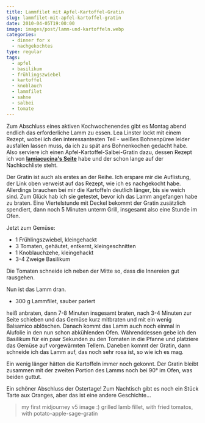 ```yaml
---
title: Lammfilet mit Apfel-Kartoffel-Gratin
slug: lammfilet-mit-apfel-kartoffel-gratin
date: 2010-04-05T19:00:00
image: images/post/lamm-und-kartoffeln.webp
categories: 
  - dinner for x
  - nachgekochtes
type: regular  
tags: 
  - apfel
  - basilikum
  - frühlingszwiebel
  - kartoffel
  - knoblauch
  - lammfilet
  - sahne
  - salbei
  - tomate
---
```


Zum Abschluss eines aktiven Kochwochenendes gibt es Montag abend endlich das erforderliche Lamm zu essen. Lea Linster lockt mit einem Rezept, wobei ich den interessantesten Teil - weißes Bohnenpüree leider ausfallen lassen muss, da ich zu spät ans Bohnenkochen gedacht habe. Also serviere ich einen Apfel-Kartoffel-Salbei-Gratin dazu, dessen Rezept ich von **[lamiacucina's Seite](http://lamiacucina.wordpress.com/2008/01/16/gratin-di-patate-mele-e-salvia/)** habe und der schon lange auf der Nachkochliste steht.

Der Gratin ist auch als erstes an der Reihe. Ich erspare mir die Auflistung, der Link oben verweist auf das Rezept, wie ich es nachgekocht habe. Allerdings brauchen bei mir die Kartoffeln deutlich länger, bis sie weich sind. Zum Glück hab ich sie getestet, bevor ich das Lamm angefangen habe zu braten. Eine Viertelstunde mit Deckel bekommt der Gratin zusätzlich spendiert, dann noch 5 Minuten unterm Grill, insgesamt also eine Stunde im Ofen.

Jetzt zum Gemüse:

* 1 Frühlingszwiebel, kleingehackt 
* 3 Tomaten, gehäutet, entkernt, kleingeschnitten 
* 1 Knoblauchzehe, kleingehackt 
* 3-4 Zweige Basilikum

Die Tomaten schneide ich neben der Mitte so, dass die Innereien gut rausgehen.

Nun ist das Lamm dran.

* 300 g Lammfilet, sauber pariert

heiß anbraten, dann 7-8 Minuten insgesamt braten, nach 3-4 Minuten zur Seite schieben und das Gemüse kurz mitbraten und mit ein wenig Balsamico ablöschen. Danach kommt das Lamm auch noch einmal in Alufolie in den nun schon abkühlenden Ofen. Währenddessen gebe ich den Basilikum für ein paar Sekunden zu den Tomaten in die Pfanne und platziere das Gemüse auf vorgewärmten Tellern. Daneben kommt der Gratin, dann schneide ich das Lamm auf, das noch sehr rosa ist, so wie ich es mag.

Ein wenig länger hätten die Kartoffeln immer noch gekonnt. Der Gratin bleibt zusammen mit der zweiten Portion des Lamms noch bei 90° im Ofen, was beiden guttut.

Ein schöner Abschluss der Ostertage! Zum Nachtisch gibt es noch ein Stück Tarte aux Oranges, aber das ist eine andere Geschichte...

> my first midjourney v5 image :) grilled lamb fillet, with fried tomatos, with potato-apple-sage-gratin 
